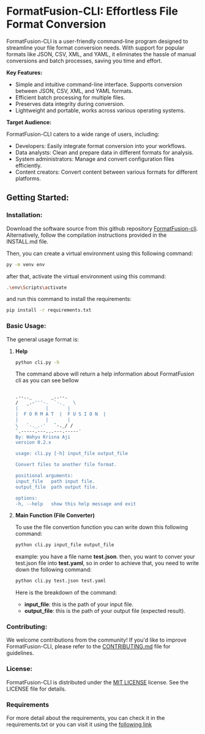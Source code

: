 # FormatFusion-CLI: Effortless File Format Conversion

FormatFusion-CLI is a user-friendly command-line program designed to streamline your file format conversion needs. With support for popular formats like JSON, CSV, XML, and YAML, it eliminates the hassle of manual conversions and batch processes, saving you time and effort.

**Key Features:**

- Simple and intuitive command-line interface.
  Supports conversion between JSON, CSV, XML, and YAML formats.
- Efficient batch processing for multiple files.
- Preserves data integrity during conversion.
- Lightweight and portable, works across various operating systems.

**Target Audience:**

FormatFusion-CLI caters to a wide range of users, including:

- Developers: Easily integrate format conversion into your workflows.
- Data analysts: Clean and prepare data in different formats for analysis.
- System administrators: Manage and convert configuration files efficiently.
- Content creators: Convert content between various formats for different platforms.

## Getting Started:

### Installation:

Download the software source from this github repository [FormatFusion-cli]().
Alternatively, follow the compilation instructions provided in the INSTALL.md file.

Then, you can create a virtual environment using this following command:

```bash
py -m venv env
```

after that, activate the virtual environment using this command:

```bash
.\env\Scripts\activate
```

and run this command to install the requirements:

```bash
pip install -r requirements.txt
```

### Basic Usage:

The general usage format is:

1. **Help**

   ```bash
   python cli.py -h
   ```

   The command above will return a help information about FormatFusion cli as you can see bellow

   ```bash

   .--.._       _..--.
   /   _.-'''-.  `-._   \
   |          |       |
   |  F O R M A T  |  F U S I O N  |
   |          |       |
   \   `-._.-'   `-._/ /
   `.-----.---...---.-----'
   By: Wahyu Krisna Aji
   version 0.2.x

   usage: cli.py [-h] input_file output_file

   Convert files to another file format.

   positional arguments:
   input_file   path input file.
   output_file  path output file.

   options:
   -h, --help   show this help message and exit
   ```

2. **Main Function (File Converter)**

   To use the file convertion function you can write down this following command:

   ```bash
   python cli.py input_file output_file
   ```

   example: you have a file name **test.json**. then, you want to conver your test.json file into **test.yaml**, so in order to achieve that, you need to write down the following command:

   ```bash
   python cli.py test.json test.yaml
   ```

   Here is the breakdown of the command:

   - **input_file**: this is the path of your input file.
   - **output_file**: this is the path of your output file (expected result).

### Contributing:

We welcome contributions from the community! If you'd like to improve FormatFusion-CLI, please refer to the [CONTRIBUTING.md](CONTRIBUTING.md) file for guidelines.

### License:

FormatFusion-CLI is distributed under the [MIT LICENSE](LICENSE) license. See the LICENSE file for details.

### Requirements

For more detail about the requirements, you can check it in the requirements.txt or you can visit it using the [following link](https://github.com/aliftech/FormatFusion)
